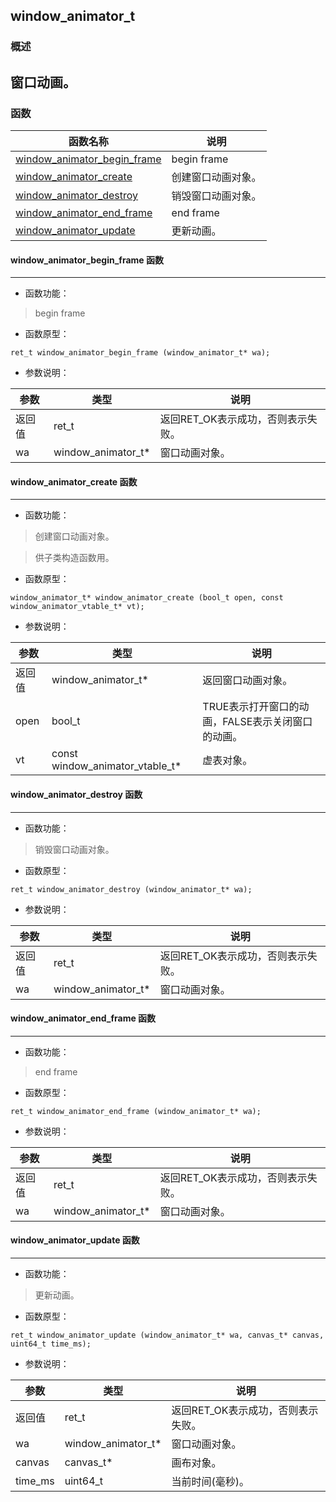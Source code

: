 ## window\_animator\_t
### 概述
窗口动画。
----------------------------------
### 函数
<p id="window_animator_t_methods">

| 函数名称 | 说明 | 
| -------- | ------------ | 
| <a href="#window_animator_t_window_animator_begin_frame">window\_animator\_begin\_frame</a> | begin frame |
| <a href="#window_animator_t_window_animator_create">window\_animator\_create</a> | 创建窗口动画对象。 |
| <a href="#window_animator_t_window_animator_destroy">window\_animator\_destroy</a> | 销毁窗口动画对象。 |
| <a href="#window_animator_t_window_animator_end_frame">window\_animator\_end\_frame</a> | end frame |
| <a href="#window_animator_t_window_animator_update">window\_animator\_update</a> | 更新动画。 |
#### window\_animator\_begin\_frame 函数
-----------------------

* 函数功能：

> <p id="window_animator_t_window_animator_begin_frame">begin frame

* 函数原型：

```
ret_t window_animator_begin_frame (window_animator_t* wa);
```

* 参数说明：

| 参数 | 类型 | 说明 |
| -------- | ----- | --------- |
| 返回值 | ret\_t | 返回RET\_OK表示成功，否则表示失败。 |
| wa | window\_animator\_t* | 窗口动画对象。 |
#### window\_animator\_create 函数
-----------------------

* 函数功能：

> <p id="window_animator_t_window_animator_create">创建窗口动画对象。

>供子类构造函数用。

* 函数原型：

```
window_animator_t* window_animator_create (bool_t open, const window_animator_vtable_t* vt);
```

* 参数说明：

| 参数 | 类型 | 说明 |
| -------- | ----- | --------- |
| 返回值 | window\_animator\_t* | 返回窗口动画对象。 |
| open | bool\_t | TRUE表示打开窗口的动画，FALSE表示关闭窗口的动画。 |
| vt | const window\_animator\_vtable\_t* | 虚表对象。 |
#### window\_animator\_destroy 函数
-----------------------

* 函数功能：

> <p id="window_animator_t_window_animator_destroy">销毁窗口动画对象。

* 函数原型：

```
ret_t window_animator_destroy (window_animator_t* wa);
```

* 参数说明：

| 参数 | 类型 | 说明 |
| -------- | ----- | --------- |
| 返回值 | ret\_t | 返回RET\_OK表示成功，否则表示失败。 |
| wa | window\_animator\_t* | 窗口动画对象。 |
#### window\_animator\_end\_frame 函数
-----------------------

* 函数功能：

> <p id="window_animator_t_window_animator_end_frame">end frame

* 函数原型：

```
ret_t window_animator_end_frame (window_animator_t* wa);
```

* 参数说明：

| 参数 | 类型 | 说明 |
| -------- | ----- | --------- |
| 返回值 | ret\_t | 返回RET\_OK表示成功，否则表示失败。 |
| wa | window\_animator\_t* | 窗口动画对象。 |
#### window\_animator\_update 函数
-----------------------

* 函数功能：

> <p id="window_animator_t_window_animator_update">更新动画。

* 函数原型：

```
ret_t window_animator_update (window_animator_t* wa, canvas_t* canvas, uint64_t time_ms);
```

* 参数说明：

| 参数 | 类型 | 说明 |
| -------- | ----- | --------- |
| 返回值 | ret\_t | 返回RET\_OK表示成功，否则表示失败。 |
| wa | window\_animator\_t* | 窗口动画对象。 |
| canvas | canvas\_t* | 画布对象。 |
| time\_ms | uint64\_t | 当前时间(毫秒)。 |
